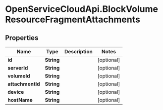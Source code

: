 # OpenServiceCloudApi.BlockVolumeResourceFragmentAttachments

## Properties

Name | Type | Description | Notes
------------ | ------------- | ------------- | -------------
**id** | **String** |  | [optional] 
**serverId** | **String** |  | [optional] 
**volumeId** | **String** |  | [optional] 
**attachmentId** | **String** |  | [optional] 
**device** | **String** |  | [optional] 
**hostName** | **String** |  | [optional] 


